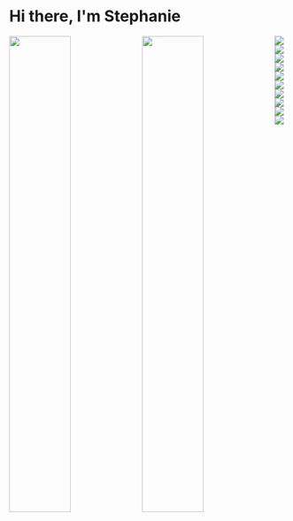 # Hi there, I'm Stephanie
<img align ="left" width = "47%" src="https://github-readme-stats.vercel.app/api?username=stephaniennesochi&show_icons=true&theme=radical">
<img align ="left" width = "47%" src="https://github-readme-stats.vercel.app/api/top-langs/?username=stephaniennesochi&layout=compact">

<img align ="left" element= "HTML5" src="https://img.shields.io/badge/html5-%23E34F26.svg?style=for-the-badge&logo=html5&logoColor=white">
<img align = "left" element= "CSS3" src="https://img.shields.io/badge/css3-%231572B6.svg?style=for-the-badge&logo=css3&logoColor=white">
<img align= "left" element= "Bootstrap" src="https://img.shields.io/badge/bootstrap-%238511FA.svg?style=for-the-badge&logo=bootstrap&logoColor=white">
<img align= "left"element="JavaScript" src="https://img.shields.io/badge/javascript-%23323330.svg?style=for-the-badge&logo=javascript&logoColor=%23F7DF1E">
<img align= "left"element= "React" src="https://img.shields.io/badge/react-%2320232a.svg?style=for-the-badge&logo=react&logoColor=%2361DAFB">
<img align= "left"element="NodeJS" src="https://img.shields.io/badge/node.js-6DA55F?style=for-the-badge&logo=node.js&logoColor=white">
<img align= "left"element= "Python" src="https://img.shields.io/badge/python-3670A0?style=for-the-badge&logo=python&logoColor=ffdd54">
<img align= "left"element="Django" src="https://img.shields.io/badge/django-%23092E20.svg?style=for-the-badge&logo=django&logoColor=white">
<img align= "left"element= "MySQL" src="https://img.shields.io/badge/mysql-%2300f.svg?style=for-the-badge&logo=mysql&logoColor=white">
<img align= "left"element= "MongoDB" src="https://img.shields.io/badge/MongoDB-%234ea94b.svg?style=for-the-badge&logo=mongodb&logoColor=white">

